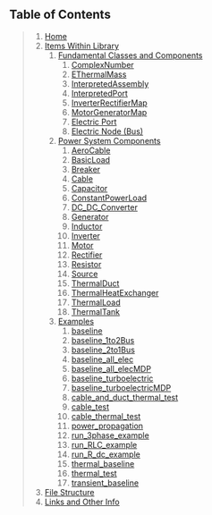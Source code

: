## Table of Contents
> 1. [Home](Home)
> 1. [Items Within Library](Items-Within-Library)
>     1. [Fundamental Classes and Components](Fundamental-Classes-and-Components)
>         1. [ComplexNumber       ](ComplexNumber       )
>         1. [EThermalMass        ](EThermalMass        )
>         1. [InterpretedAssembly ](InterpretedAssembly )
>         1. [InterpretedPort     ](InterpretedPort     )
>         1. [InverterRectifierMap](InverterRectifierMap)
>         1. [MotorGeneratorMap   ](MotorGeneratorMap   )
>         1. [Electric Port       ](Electric-Port       )
>         1. [Electric Node (Bus) ](Electric-Node       )
>     1. [Power System Components](Power-System-Components)
>         1. [AeroCable           ](AeroCable           )
>         1. [BasicLoad           ](BasicLoad           )
>         1. [Breaker             ](Breaker             )
>         1. [Cable               ](Cable               )
>         1. [Capacitor           ](Capacitor           )
>         1. [ConstantPowerLoad   ](ConstantPowerLoad   )
>         1. [DC_DC_Converter     ](DC_DC_Converter     )
>         1. [Generator           ](Generator           )
>         1. [Inductor            ](Inductor            )
>         1. [Inverter            ](Inverter            )
>         1. [Motor               ](Motor               )
>         1. [Rectifier           ](Rectifier           )
>         1. [Resistor            ](Resistor            )
>         1. [Source              ](Source              )
>         1. [ThermalDuct         ](ThermalDuct         )
>         1. [ThermalHeatExchanger](ThermalHeatExchanger)
>         1. [ThermalLoad         ](ThermalLoad         )
>         1. [ThermalTank         ](ThermalTank         )
>     1. [Examples](Examples)
>         1. [baseline                    ](baseline                   )
>         1. [baseline_1to2Bus            ](baseline_1to2Bus           )
>         1. [baseline_2to1Bus            ](baseline_2to1Bus           )
>         1. [baseline_all_elec           ](baseline_all_elec          )
>         1. [baseline_all_elecMDP        ](baseline_all_elecMDP       )
>         1. [baseline_turboelectric      ](baseline_turboelectric     )
>         1. [baseline_turboelectricMDP   ](baseline_turboelectricMDP  )
>         1. [cable_and_duct_thermal_test ](cable_and_duct_thermal_test)
>         1. [cable_test                  ](cable_test                 )
>         1. [cable_thermal_test          ](cable_thermal_test         )
>         1. [power_propagation           ](power_propagation          )
>         1. [run_3phase_example          ](run_3phase_example         )
>         1. [run_RLC_example             ](run_RLC_example            )
>         1. [run_R_dc_example            ](run_R_dc_example           )
>         1. [thermal_baseline            ](thermal_baseline           )
>         1. [thermal_test                ](thermal_test               )
>         1. [transient_baseline          ](transient_baseline         )
> 1. [File Structure](File-Structure)
> 1. [Links and Other Info](Links-and-Other-Info)